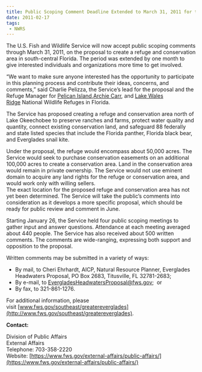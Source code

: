 ```yaml
---
title: Public Scoping Comment Deadline Extended to March 31, 2011 for the Proposed Everglades Headwaters National Wildlife Refuge and Conservation Area
date: 2011-02-17
tags:
 - NWRS
---
```


The U.S. Fish and Wildlife Service will now accept public scoping comments through March 31, 2011, on the proposal to create a refuge and conservation area in south-central Florida. The period was extended by one month to give interested individuals and organizations more time to get involved.

“We want to make sure anyone interested has the opportunity to participate in this planning process and contribute their ideas, concerns, and comments,” said Charlie Pelizza, the Service’s lead for the proposal and the Refuge Manager for [Pelican Island](http://www.fws.gov/pelicanisland/),[Archie Carr](http://www.fws.gov/archiecarr/), and [Lake Wales Ridge](http://www.fws.gov/lakewalesridge/) National Wildlife Refuges in Florida.

The Service has proposed creating a refuge and conservation area north of Lake Okeechobee to preserve ranches and farms, protect water quality and quantity, connect existing conservation land, and safeguard 88 federally and state listed species that include the Florida panther, Florida black bear, and Everglades snail kite.

Under the proposal, the refuge would encompass about 50,000 acres. The Service would seek to purchase conservation easements on an additional 100,000 acres to create a conservation area. Land in the conservation area would remain in private ownership. The Service would not use eminent domain to acquire any land rights for the refuge or conservation area, and would work only with willing sellers.  
The exact location for the proposed refuge and conservation area has not yet been determined. The Service will take the public’s comments into consideration as it develops a more specific proposal, which should be ready for public review and comment in June.

Starting January 26, the Service held four public scoping meetings to gather input and answer questions. Attendance at each meeting averaged about 440 people. The Service has also received about 500 written comments. The comments are wide-ranging, expressing both support and opposition to the proposal.

Written comments may be submitted in a variety of ways:

*   By mail, to Cheri Ehrhardt, AICP, Natural Resource Planner, Everglades Headwaters Proposal, PO Box 2683, Titusville, FL 32781-2683;
*   By e-mail, to [EvergladesHeadwatersProposal@fws.gov](mailto:EvergladesHeadwatersProposal@fws.gov);  or
*   By fax, to 321-861-1276.

For additional information, please visit [www.fws.gov/southeast/greatereverglades](http://www.fws.gov/southeast/greatereverglades).

**Contact:**

Division of Public Affairs  
External Affairs  
Telephone: 703-358-2220  
Website: [https://www.fws.gov/external-affairs/public-affairs/](https://www.fws.gov/external-affairs/public-affairs/)
